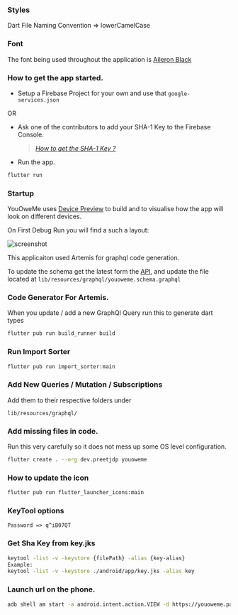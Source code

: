### Styles

Dart File Naming Convention => lowerCamelCase

### Font

The font being used throughout the application is
[Aileron Black](https://open-foundry.com/fonts/aileron_black)

### How to get the app started.

- Setup a Firebase Project for your own and use that `google-services.json`

OR

- Ask one of the contributors to add your SHA-1 Key to the Firebase Console.

  > _[How to get the SHA-1 Key ?](https://stackoverflow.com/questions/15727912/sha-1-fingerprint-of-keystore-certificate)_

- Run the app.

```bash
flutter run
```

### Startup

YouOweMe uses [Device Preview](https://pub.dev/packages/device_preview) to
build and to visualise how the app will look
on different devices.

On First Debug Run you will find a such a layout:

![screenshot](https://user-images.githubusercontent.com/27439197/76833208-efea3f00-6850-11ea-867a-231a47072f50.png)

This applicaiton used Artemis for graphql code generation.

To update the schema get the latest form the [API](https://youoweme-6c622.appspot.com/),
and update the file located at `lib/resources/graphql/youoweme.schema.graphql`

### Code Generator For Artemis.

When you update / add a new GraphQl Query run this to generate dart
types

```bash
flutter pub run build_runner build
```

### Run Import Sorter

```bash
flutter pub run import_sorter:main
```

### Add New Queries / Mutation / Subscriptions

Add them to their respective folders under

`lib/resources/graphql/`

### Add missing files in code.

Run this very carefully so it does not mess up some
OS level configuration.

```bash
flutter create . --org dev.preetjdp youoweme
```

### How to update the icon

```bash
flutter pub run flutter_launcher_icons:main
```

### KeyTool options

`Password => q^iB07QT`

### Get Sha Key from key.jks

```bash
keytool -list -v -keystore {filePath} -alias {key-alias}
Example:
keytool -list -v -keystore ./android/app/key.jks -alias key
```

### Launch url on the phone.

```bash
adb shell am start -a android.intent.action.VIEW -d https://youoweme.page.link/oNL2
```
